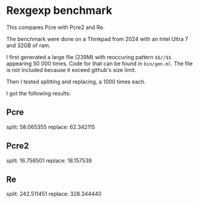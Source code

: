 # Rexgexp benchmark

This compares Pcre with Pcre2 and Re.

The benchmark were done on a Thinkpad from 2024 with an Intel Ultra 7 and 32GB
of ram.

I first generated a large file (239M) with reoccuring pattern `$$//$$` appearing
50 000 times. Code for that can be found in `bin/gen.ml`. The file is not
included because it exceed github's size limit.

Then I tested splitting and replacing, a 1000 times each.

I got the following results:

## Pcre
split: 58.065355
replace: 62.342115

## Pcre2
split: 16.756501
replace: 18.157539

## Re
split: 242.511451
replace: 328.344440